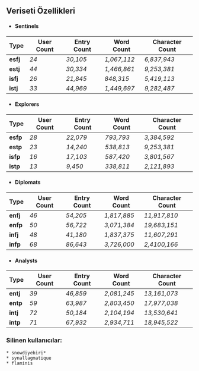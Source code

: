 ## Veriseti Özellikleri

* #### Sentinels

| Type     | User Count  | Entry Count  | Word Count      | Character Count  |
|----------|-------------|--------------|-----------------|------------------|
| **esfj** |    *24*     |   *30,105*   |   *1,067,112*   |   *6,837,943*    |
| **estj** |    *44*     |   *30,334*   |   *1,466,861*   |   *9,253,381*    |
| **isfj** |    *26*     |   *21,845*   |    *848,315*    |   *5,419,113*    |
| **istj** |    *33*     |   *44,969*   |   *1,449,697*   |   *9,282,487*    |



* #### Explorers


| Type     | User Count  | Entry Count  | Word Count      | Character Count  |
|----------|-------------|--------------|-----------------|------------------|
| **esfp** |    *28*     |   *22,079*   |    *793,793*    |   *3,384,592*    |
| **estp** |    *23*     |   *14,240*   |    *538,813*    |   *9,253,381*    |
| **isfp** |    *16*     |   *17,103*   |    *587,420*    |   *3,801,567*    |
| **istp** |    *13*     |    *9,450*   |    *338,811*    |   *2,121,893*    |


* #### Diplomats

| Type     | User Count  | Entry Count  | Word Count      | Character Count  |
|----------|-------------|--------------|-----------------|------------------|
| **enfj** |    *46*     |   *54,205*   |  *1,817,885*    |   *11,917,810*   |
| **enfp** |    *50*     |   *56,722*   |  *3,071,384*    |   *19,683,151*   |
| **infj** |    *48*     |   *41,180*   |  *1,837,375*    |   *11,607,291*   |
| **infp** |    *68*     |   *86,643*   |  *3,726,000*    |   *2,4100,166*   |


* #### Analysts


| Type     | User Count  | Entry Count  | Word Count      | Character Count  |
|----------|-------------|--------------|-----------------|------------------|
| **entj** |    *39*     |   *46,859*   |  *2,081,245*    |   *13,161,073*   |
| **entp** |    *59*     |   *63,987*   |  *2,803,450*    |   *17,977,038*   |
| **intj** |    *72*     |   *50,184*   |  *2,104,194*    |   *13,530,641*   |
| **intp** |    *71*     |   *67,932*   |  *2,934,711*    |   *18,945,522*   |


### Silinen kullanıcılar:
    * snowdiyebiri*
    * synallagmatique
    * flaminis
